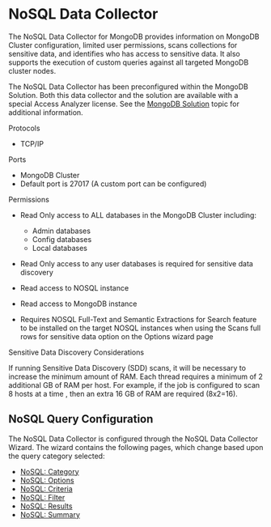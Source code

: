 # NoSQL Data Collector

The NoSQL Data Collector for MongoDB provides information on MongoDB Cluster configuration, limited
user permissions, scans collections for sensitive data, and identifies who has access to sensitive
data. It also supports the execution of custom queries against all targeted MongoDB cluster nodes.

The NoSQL Data Collector has been preconfigured within the MongoDB Solution. Both this data
collector and the solution are available with a special Access Analyzer license. See the
[MongoDB Solution](/docs/accessanalyzer/12.0/solutions/databases/mongodb/overview.md) topic for additional
information.

Protocols

- TCP/IP

Ports

- MongoDB Cluster
- Default port is 27017 (A custom port can be configured)

Permissions

- Read Only access to ALL databases in the MongoDB Cluster including:

  - Admin databases
  - Config databases
  - Local databases

- Read Only access to any user databases is required for sensitive data discovery
- Read access to NOSQL instance
- Read access to MongoDB instance
- Requires NOSQL Full-Text and Semantic Extractions for Search feature to be installed on the target
  NOSQL instances when using the Scans full rows for sensitive data option on the Options wizard
  page

Sensitive Data Discovery Considerations

If running Sensitive Data Discovery (SDD) scans, it will be necessary to increase the minimum amount
of RAM. Each thread requires a minimum of 2 additional GB of RAM per host. For example, if the job
is configured to scan 8 hosts at a time , then an extra 16 GB of RAM are required (8x2=16).

## NoSQL Query Configuration

The NoSQL Data Collector is configured through the NoSQL Data Collector Wizard. The wizard contains
the following pages, which change based upon the query category selected:

- [NoSQL: Category](/docs/accessanalyzer/12.0/administration/data-collectors/nosql/category.md)
- [NoSQL: Options](/docs/accessanalyzer/12.0/administration/data-collectors/nosql/options.md)
- [NoSQL: Criteria](/docs/accessanalyzer/12.0/administration/data-collectors/nosql/criteria.md)
- [NoSQL: Filter](/docs/accessanalyzer/12.0/administration/data-collectors/nosql/filter.md)
- [NoSQL: Results](/docs/accessanalyzer/12.0/administration/data-collectors/nosql/results.md)
- [NoSQL: Summary](/docs/accessanalyzer/12.0/administration/data-collectors/nosql/summary.md)
